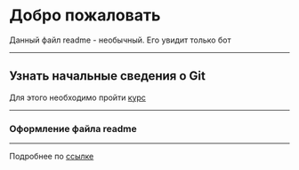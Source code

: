 # Добро пожаловать  
Данный файл readme - необычный. Его увидит только бот  
  
---
  
## Узнать начальные сведения о Git  
Для этого необходимо пройти [курс](https://practicum.yandex.ru/git-basics/?utm_source=yandex&utm_medium=search&utm_campaign=feed "Курс-введение в Git")  
  
---
  
### Оформление файла readme  

---
  
Подробнее по [ссылке](https://gist.github.com/fomvasss/8dd8cd7f88c67a4e3727f9d39224a84c "Шпаргалка по markdown")